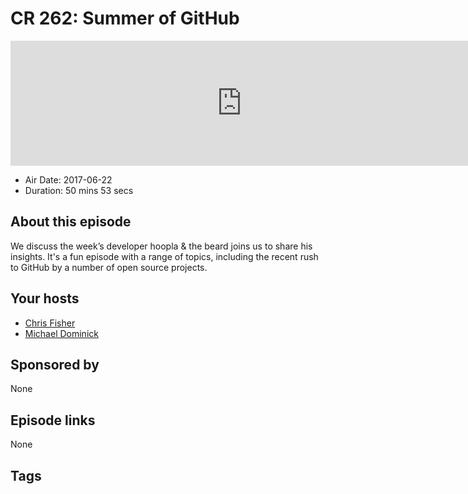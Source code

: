 # CR 262: Summer of GitHub

<iframe src="https://player.fireside.fm/v2/MLf2ZzhC+9g3UFsOq?theme=dark" width="740" height="200" frameborder="0" scrolling="no"></iframe>

* Air Date: 2017-06-22
* Duration: 50 mins 53 secs

## About this episode

We discuss the week’s developer hoopla & the beard joins us to share his insights. It's a fun episode with a range of topics, including the recent rush to GitHub by a number of open source projects.

## Your hosts
* [Chris Fisher](https://coder.show/hosts/chrislas)
* [Michael Dominick](https://coder.show/hosts/michael)

## Sponsored by

None



## Episode links

None



## Tags

